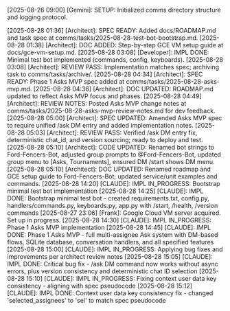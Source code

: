 <!-- Example log -->
[2025-08-26 09:00] [Gemini]: SETUP: Initialized comms directory structure and logging protocol.

<!-- example log -->
[2025-08-28 01:36] [Architect]: SPEC READY: Added docs/ROADMAP.md and task spec at comms/tasks/2025-08-28-test-bot-bootstrap.md.
[2025-08-28 01:38] [Architect]: DOC ADDED: Step-by-step GCE VM setup guide at docs/gce-vm-setup.md.
[2025-08-28 03:08] [Developer]: IMPL DONE: Minimal test bot implemented (commands, config, keyboards).
[2025-08-28 03:08] [Architect]: REVIEW PASS: Implementation matches spec; archiving task to comms/tasks/archive/.
[2025-08-28 04:34] [Architect]: SPEC READY: Phase 1 Asks MVP spec added at comms/tasks/2025-08-28-asks-mvp.md.
[2025-08-28 04:36] [Architect]: DOC UPDATED: ROADMAP.md updated to reflect Asks MVP focus and phases.
[2025-08-28 04:49] [Architect]: REVIEW NOTES: Posted Asks MVP change notes at comms/tasks/2025-08-28-asks-mvp-review-notes.md for dev feedback.
[2025-08-28 05:00] [Architect]: SPEC UPDATED: Amended Asks MVP spec to require unified /ask DM entry and added implementation notes.
[2025-08-28 05:03] [Architect]: REVIEW PASS: Verified /ask DM entry fix, deterministic chat_id, and version sourcing; ready to deploy and test.
[2025-08-28 05:10] [Architect]: CODE UPDATED: Renamed bot strings to Ford-Fencers-Bot, adjusted group prompts to @Ford-Fencers-Bot, updated group menu to [Asks, Tournaments], ensured DM /start shows DM menu.
[2025-08-28 05:10] [Architect]: DOC UPDATED: Renamed roadmap and GCE setup guide to Ford-Fencers-Bot; updated service/unit examples and commands.
[2025-08-28 14:20] [CLAUDE]: IMPL IN_PROGRESS: Bootstrap minimal test bot implementation
[2025-08-28 14:25] [CLAUDE]: IMPL DONE: Bootstrap minimal test bot - created requirements.txt, config.py, handlers/commands.py, keyboards.py, app.py with /start, /health, /version commands
[2025-08-27 23:06] [Frank]: Google Cloud VM server acquired. Set up in progress.
[2025-08-28 14:30] [CLAUDE]: IMPL IN_PROGRESS: Phase 1 Asks MVP implementation
[2025-08-28 14:45] [CLAUDE]: IMPL DONE: Phase 1 Asks MVP - full multi-assignee Ask system with DM-based flows, SQLite database, conversation handlers, and all specified features
[2025-08-28 15:00] [CLAUDE]: IMPL IN_PROGRESS: Applying bug fixes and improvements per architect review notes
[2025-08-28 15:05] [CLAUDE]: IMPL DONE: Critical bug fix - /ask DM command now works without async errors, plus version consistency and deterministic chat ID selection
[2025-08-28 15:10] [CLAUDE]: IMPL IN_PROGRESS: Fixing context user data key consistency - aligning with spec pseudocode
[2025-08-28 15:12] [CLAUDE]: IMPL DONE: Context user data key consistency fix - changed 'selected_assignees' to 'sel' to match spec pseudocode
